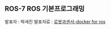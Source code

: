 ## ROS-7 ROS 기본프로그래밍
발표자 : 박세진 
발표자료 : [로봇과센서-docker for ros](week06/20150903arduberryros_robotandsensor_sejinpark.pdf)
